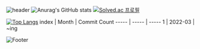 ![header](https://capsule-render.vercel.app/api?type=waving&color=#f7fc73&height=200&section=header&text=&fontSize=50)
![Anurag's GitHub stats](https://github-readme-stats.vercel.app/api?username=yujin37&theme=gruvbox_light&show_icons=true)
[![Solved.ac
프로필](http://mazassumnida.wtf/api/v2/generate_badge?boj=abby0616)](https://solved.ac/abby0616)

[![Top Langs](https://github-readme-stats.vercel.app/api/top-langs/?username=yujin37&layout=compact)](https://github.com/anuraghazra/github-readme-stats)
index | Month | Commit Count
----- | ----- | -----
1 | 2022-03 | ~ing

![Footer](https://capsule-render.vercel.app/api?type=waving&color=#f7fc73&height=200&section=footer)

